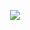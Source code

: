 <p align="center">
  <img src="https://capsule-render.vercel.app/api?type=waving&height=300&color=gradient&text=Manas%20Das"/>
</p>
